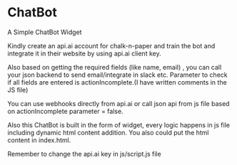 # ChatBot
A Simple ChatBot Widget

Kindly create an api.ai account for chalk-n-paper and train the bot and integrate it in their website by using api.ai client key.

Also based on getting the required fields (like name, email) , you can call your json backend to send email/integrate in slack etc.
Parameter to check if all fields are entered is actionIncomplete.(I have written comments in the JS file)

You can use webhooks directly from api.ai or call json api from js file based on actionIncomplete parameter = false.

Also this ChatBot is built in the form of widget, every logic happens in js file including dynamic html content addition.
You also could put the html content in index.html.

Remember to change the api.ai key in js/script.js file
